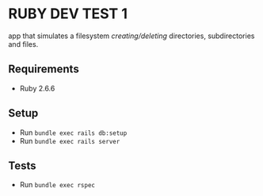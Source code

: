 # RUBY DEV TEST 1

app that simulates a filesystem _creating/deleting_ directories, subdirectories and files.

## Requirements
* Ruby 2.6.6

## Setup
* Run `bundle exec rails db:setup`
* Run `bundle exec rails server`

## Tests
* Run `bundle exec rspec`
